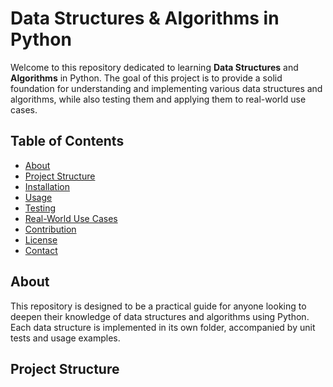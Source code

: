 # Data Structures & Algorithms in Python

Welcome to this repository dedicated to learning **Data Structures** and **Algorithms** in Python. The goal of this project is to provide a solid foundation for understanding and implementing various data structures and algorithms, while also testing them and applying them to real-world use cases.

## Table of Contents

- [About](#about)
- [Project Structure](#project-structure)
- [Installation](#installation)
- [Usage](#usage)
- [Testing](#testing)
- [Real-World Use Cases](#real-world-use-cases)
- [Contribution](#contribution)
- [License](#license)
- [Contact](#contact)

## About

This repository is designed to be a practical guide for anyone looking to deepen their knowledge of data structures and algorithms using Python. Each data structure is implemented in its own folder, accompanied by unit tests and usage examples.

## Project Structure
